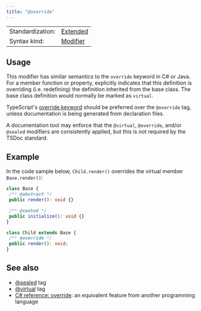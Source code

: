 ```yaml
---
title: "@override"
---
```


<!-- prettier-ignore-start -->
|    |    |
| -- | -- |
| Standardization: | [Extended](https://tsdoc.org/pages/spec/standardization_groups/) |
| Syntax kind: | [Modifier](https://tsdoc.org/pages/spec/tag_kinds/) |
<!-- prettier-ignore-end -->

## Usage

This modifier has similar semantics to the `override` keyword in C# or Java. For a member function or property,
explicitly indicates that this definition is overriding (i.e. redefining) the definition inherited from the
base class. The base class definition would normally be marked as `virtual`.

TypeScript's [override keyword](https://www.typescriptlang.org/docs/handbook/release-notes/typescript-4-3.html#override-and-the---noimplicitoverride-flag)
should be preferred over the `@override` tag, unless documentation is being generated from declaration files.

A documentation tool may enforce that the `@virtual`, `@override`, and/or `@sealed` modifiers are consistently
applied, but this is not required by the TSDoc standard.

## Example

In the code sample below, `Child.render()` overrides the virtual member `Base.render()`:

```ts
class Base {
 /** @abstract */
 public render(): void {}

 /** @sealed */
 public initialize(): void {}
}

class Child extends Base {
 /** @override */
 public render(): void;
}
```

## See also

- [@sealed](https://tsdoc.org/pages/tags/sealed/) tag
- [@virtual](https://tsdoc.org/pages/tags/virtual/) tag
- [C# reference: override](https://docs.microsoft.com/en-us/dotnet/csharp/language-reference/keywords/override):
  an equivalent feature from another programming language
